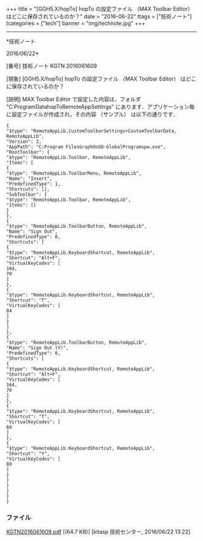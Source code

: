 ﻿+++
title = "[GGH5.X/hopTo] hopTo の設定ファイル （MAX Toolbar Editor） はどこに保存されているのか？"
date = "2016-06-22"
ttags = ["技術ノート"]
tcategories = ["tech"]
banner = "img/technote.jpg"
+++

-----------------------------------------------------------------------------------------------------------------------------

*技術ノート

2016/06/22*


[番号]
技術ノート KGTN 2016061609

[現象]
[GGH5.X/hopTo] hopTo の設定ファイル （MAX Toolbar Editor）
はどこに保存されているのか？

[説明]
MAX Toolbar Editor で設定した内容は，フォルダ
"C:ProgramDatahopToRemoteAppSettings"
にあります．アプリケーション毎に設定ファイルが作成され，その内容
（サンプル） は以下の通りです．

    {
    "$type": "RemoteAppLib.CustomToolbarSettings+CustomToolbarData, RemoteAppLib",
    "Version": 2,
    "AppPath": "C:Program FilesGraphOnGO-GlobalProgramspw.exe",
    "RootToolbar": {
    "$type": "RemoteAppLib.Toolbar, RemoteAppLib",
    "Items": [
    {
    "$type": "RemoteAppLib.ToolbarMenu, RemoteAppLib",
    "Name": "Insert",
    "PredefinedType": 1,
    "Shortcuts": [],
    "SubToolbar": {
    "$type": "RemoteAppLib.Toolbar, RemoteAppLib",
    "Items": []
    }
    },
    {
    "$type": "RemoteAppLib.ToolbarButton, RemoteAppLib",
    "Name": "Sign Out",
    "PredefinedType": 0,
    "Shortcuts": [
    {
    "$type": "RemoteAppLib.KeyboardShortcut, RemoteAppLib",
    "Shortcut": "Alt+F",
    "VirtualKeyCodes": [
    164,
    70
    ]
    },
    {
    "$type": "RemoteAppLib.KeyboardShortcut, RemoteAppLib",
    "Shortcut": "T",
    "VirtualKeyCodes": [
    84
    ]
    }
    ]
    },
    {
    "$type": "RemoteAppLib.ToolbarButton, RemoteAppLib",
    "Name": "Sign Out (Y)",
    "PredefinedType": 0,
    "Shortcuts": [
    {
    "$type": "RemoteAppLib.KeyboardShortcut, RemoteAppLib",
    "Shortcut": "Alt+F",
    "VirtualKeyCodes": [
    164,
    70
    ]
    },
    {
    "$type": "RemoteAppLib.KeyboardShortcut, RemoteAppLib",
    "Shortcut": "T",
    "VirtualKeyCodes": [
    84
    ]
    },
    {
    "$type": "RemoteAppLib.KeyboardShortcut, RemoteAppLib",
    "Shortcut": "Y",
    "VirtualKeyCodes": [
    89
    ]
    }
    ]
    }
    ]
    }
    }


### ファイル

 
 


[KGTN2016061609.pdf](http://techreport.kitasp.net/attachments/download/2716/KGTN2016061609.pdf)
 [(64.7 KB)] [kitasp 技術センター, 2016/06/22
13:22]


 


 

